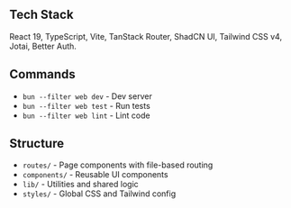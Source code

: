 ## Tech Stack

React 19, TypeScript, Vite, TanStack Router, ShadCN UI, Tailwind CSS v4, Jotai, Better Auth.

## Commands

- `bun --filter web dev` - Dev server
- `bun --filter web test` - Run tests
- `bun --filter web lint` - Lint code

## Structure

- `routes/` - Page components with file-based routing
- `components/` - Reusable UI components
- `lib/` - Utilities and shared logic
- `styles/` - Global CSS and Tailwind config
